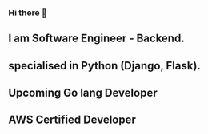 ### Hi there 👋
## I am Software Engineer - Backend.
## specialised in Python (Django, Flask). 
## Upcoming Go lang Developer
## AWS Certified Developer  


<!--
**Rammurthy5/Rammurthy5** is a ✨ _special_ ✨ repository because its `README.md` (this file) appears on your GitHub profile.

Here are some ideas to get you started:

- 🔭 I’m currently working on building Customer Ticketing apps for Racksapce
- 🌱 I’m currently learning AWS, goLang
- 👯 I’m looking to collaborate on ...
- 🤔 I’m looking for help with ...
- 💬 Ask me about building Backend systems, REST API, Python web framework.
- 📫 How to reach me: ram.sanjiv@gmail.com
- 😄 Pronouns: Ram
- ⚡ Fun fact: ...
-->
